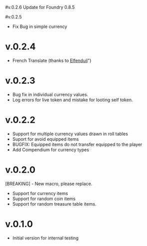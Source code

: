 #v.0.2.6
Update for Foundry 0.8.5

#v.0.2.5

* Fix Bug in simple currency

# v.0.2.4

* French Translate (thanks to <a href="https://github.com/Elfenduil">Elfenduil</a>")

# v.0.2.3

* Bug fix in individual currency values.
* Log errors for live token and mistake for looting self token.

# v.0.2.2

* Support for multiple currency values drawn in roll tables
* Suport for avoid equipped items
* BUGFIX: Equipped items do not transfer equipped to the player
* Add Compendium for currency types

# v.0.2.0

[BREAKING] - New macro, please replace.

* Support for currency items
* Support for random coin items
* Support for random treasure table items.

# v.0.1.0

* Initial version for internal testing